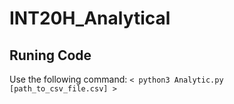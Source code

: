 # INT20H_Analytical
## Runing Code
Use the following command:
`< python3 Analytic.py [path_to_csv_file.csv] >`
